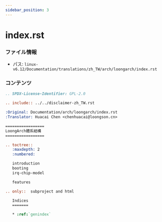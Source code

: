 ```yaml
---
sidebar_position: 3
---
```

# index.rst

### ファイル情報

- パス: `linux-v6.12/Documentation/translations/zh_TW/arch/loongarch/index.rst`

### コンテンツ

```rst
.. SPDX-License-Identifier: GPL-2.0

.. include:: ../../disclaimer-zh_TW.rst

:Original: Documentation/arch/loongarch/index.rst
:Translator: Huacai Chen <chenhuacai@loongson.cn>

=================
LoongArch體系結構
=================

.. toctree::
   :maxdepth: 2
   :numbered:

   introduction
   booting
   irq-chip-model

   features

.. only::  subproject and html

   Indices
   =======

   * :ref:`genindex`


```
